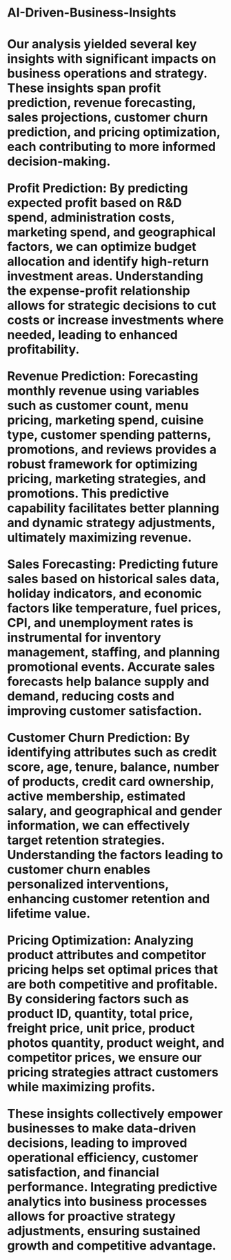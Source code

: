 # AI-Driven-Business-Insights

<h1 Key Insights and Their Impact /h1>

Our analysis yielded several key insights with significant impacts on business operations and strategy. These insights span profit prediction, revenue forecasting, sales projections, customer churn prediction, and pricing optimization, each contributing to more informed decision-making.

Profit Prediction: By predicting expected profit based on R&D spend, administration costs, marketing spend, and geographical factors, we can optimize budget allocation and identify high-return investment areas. Understanding the expense-profit relationship allows for strategic decisions to cut costs or increase investments where needed, leading to enhanced profitability.

Revenue Prediction: Forecasting monthly revenue using variables such as customer count, menu pricing, marketing spend, cuisine type, customer spending patterns, promotions, and reviews provides a robust framework for optimizing pricing, marketing strategies, and promotions. This predictive capability facilitates better planning and dynamic strategy adjustments, ultimately maximizing revenue.

Sales Forecasting: Predicting future sales based on historical sales data, holiday indicators, and economic factors like temperature, fuel prices, CPI, and unemployment rates is instrumental for inventory management, staffing, and planning promotional events. Accurate sales forecasts help balance supply and demand, reducing costs and improving customer satisfaction.

Customer Churn Prediction: By identifying attributes such as credit score, age, tenure, balance, number of products, credit card ownership, active membership, estimated salary, and geographical and gender information, we can effectively target retention strategies. Understanding the factors leading to customer churn enables personalized interventions, enhancing customer retention and lifetime value.

Pricing Optimization: Analyzing product attributes and competitor pricing helps set optimal prices that are both competitive and profitable. By considering factors such as product ID, quantity, total price, freight price, unit price, product photos quantity, product weight, and competitor prices, we ensure our pricing strategies attract customers while maximizing profits.

These insights collectively empower businesses to make data-driven decisions, leading to improved operational efficiency, customer satisfaction, and financial performance. Integrating predictive analytics into business processes allows for proactive strategy adjustments, ensuring sustained growth and competitive advantage.
